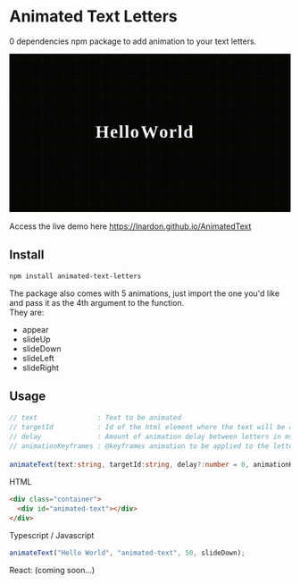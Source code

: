 # Animated Text Letters

0 dependencies npm package to add animation to your text letters.

<img src="./docs/demo.gif" />

Access the live demo here https://lnardon.github.io/AnimatedText

## **Install**

```bash
npm install animated-text-letters
```

The package also comes with 5 animations, just import the one you'd like and pass it as the 4th argument to the function. \
They are:

- appear
- slideUp
- slideDown
- slideLeft
- slideRight

## **Usage**

```typescript
// text               : Text to be animated
// targetId           : Id of the html element where the text will be animated and appended to. (element.append())
// delay              : Amount of animation delay between letters in ms. (Optional)[Default: 0]
// animationKeyframes : @keyframes animation to be applied to the letters. (Optional)[Default: slideDown]

animateText(text:string, targetId:string, delay?:number = 0, animationKeyframes?:string);
```

HTML

```html
<div class="container">
  <div id="animated-text"></div>
</div>
```

Typescript / Javascript

```javascript
animateText("Hello World", "animated-text", 50, slideDown);
```

React: (coming soon...)
